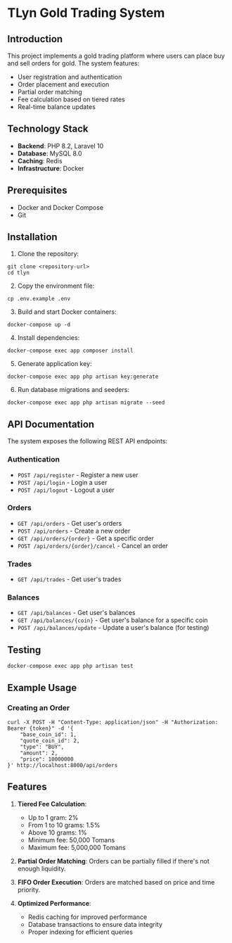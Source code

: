 # TLyn Gold Trading System

## Introduction

This project implements a gold trading platform where users can place buy and sell orders for gold. The system features:

- User registration and authentication
- Order placement and execution
- Partial order matching
- Fee calculation based on tiered rates
- Real-time balance updates

## Technology Stack

- **Backend**: PHP 8.2, Laravel 10
- **Database**: MySQL 8.0
- **Caching**: Redis
- **Infrastructure**: Docker

## Prerequisites

- Docker and Docker Compose
- Git

## Installation

1. Clone the repository:
```
git clone <repository-url>
cd tlyn
```

2. Copy the environment file:
```
cp .env.example .env
```

3. Build and start Docker containers:
```
docker-compose up -d
```

4. Install dependencies:
```
docker-compose exec app composer install
```

5. Generate application key:
```
docker-compose exec app php artisan key:generate
```

6. Run database migrations and seeders:
```
docker-compose exec app php artisan migrate --seed
```

## API Documentation

The system exposes the following REST API endpoints:

### Authentication

- `POST /api/register` - Register a new user
- `POST /api/login` - Login a user
- `POST /api/logout` - Logout a user

### Orders

- `GET /api/orders` - Get user's orders
- `POST /api/orders` - Create a new order
- `GET /api/orders/{order}` - Get a specific order
- `POST /api/orders/{order}/cancel` - Cancel an order

### Trades

- `GET /api/trades` - Get user's trades

### Balances

- `GET /api/balances` - Get user's balances
- `GET /api/balances/{coin}` - Get user's balance for a specific coin
- `POST /api/balances/update` - Update a user's balance (for testing)

## Testing

```
docker-compose exec app php artisan test
```

## Example Usage

### Creating an Order

```
curl -X POST -H "Content-Type: application/json" -H "Authorization: Bearer {token}" -d '{
    "base_coin_id": 1,
    "quote_coin_id": 2,
    "type": "BUY",
    "amount": 2,
    "price": 10000000
}' http://localhost:8000/api/orders
```

## Features

1. **Tiered Fee Calculation**:
   - Up to 1 gram: 2%
   - From 1 to 10 grams: 1.5%
   - Above 10 grams: 1%
   - Minimum fee: 50,000 Tomans
   - Maximum fee: 5,000,000 Tomans

2. **Partial Order Matching**: Orders can be partially filled if there's not enough liquidity.

3. **FIFO Order Execution**: Orders are matched based on price and time priority.

4. **Optimized Performance**:
   - Redis caching for improved performance
   - Database transactions to ensure data integrity
   - Proper indexing for efficient queries

